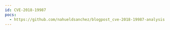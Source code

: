 ```yaml
---
id: CVE-2018-19987
pocs:
  - https://github.com/nahueldsanchez/blogpost_cve-2018-19987-analysis
---
```

